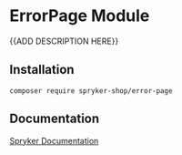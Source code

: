 # ErrorPage Module

{{ADD DESCRIPTION HERE}}

## Installation

```
composer require spryker-shop/error-page
```

## Documentation

[Spryker Documentation](https://academy.spryker.com)

